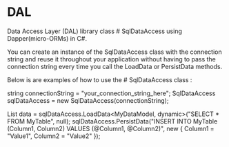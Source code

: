 # DAL
Data Access Layer (DAL) library class # SqlDataAccess using Dapper(micro-ORMs) in C#.

You can create an instance of the SqlDataAccess class with the connection string and reuse it throughout your application without having to pass the connection string every time you call the LoadData or PersistData methods.

Below is are examples of how to use the # SqlDataAccess class :

string connectionString = "your_connection_string_here";
SqlDataAccess sqlDataAccess = new SqlDataAccess(connectionString);

List<MyDataModel> data = sqlDataAccess.LoadData<MyDataModel, dynamic>("SELECT * FROM MyTable", null);
sqlDataAccess.PersistData("INSERT INTO MyTable (Column1, Column2) VALUES (@Column1, @Column2)", new { Column1 = "Value1", Column2 = "Value2" });


